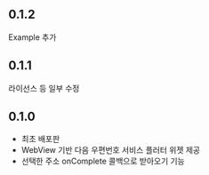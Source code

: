 ## 0.1.2
Example 추가

## 0.1.1
라이선스 등 일부 수정

## 0.1.0

* 최초 배포판
* WebView 기반 다음 우편번호 서비스 플러터 위젯 제공
* 선택한 주소 onComplete 콜백으로 받아오기 기능